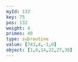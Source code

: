 ```yaml
---
myId: 132
key: 75
pos: 132
weight: 4
primes: 40
type: subroutine
value: [743,4,-1,0]
object: [1,6,14,22,27,30]
---
```

